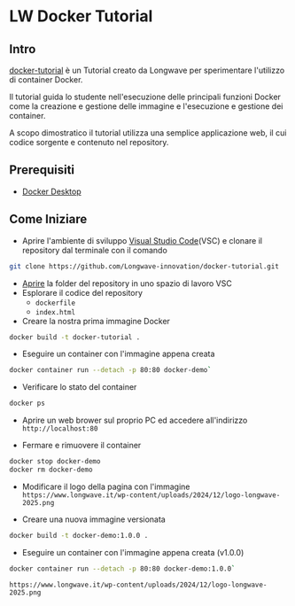 # LW Docker Tutorial

## Intro

[docker-tutorial](https://github.com/Longwave-innovation/docker-tutoriali) è un Tutorial creato da Longwave per sperimentare l'utilizzo di container Docker.

Il tutorial guida lo studente nell'esecuzione delle principali funzioni Docker come la creazione e gestione delle immagine e l'esecuzione e gestione dei container.

A scopo dimostratico il tutorial utilizza una semplice applicazione web, il cui codice sorgente e contenuto nel repository.

## Prerequisiti

- [Docker Desktop](https://docs.docker.com/desktop/)
  
## Come Iniziare

- Aprire l'ambiente di sviluppo [Visual Studio Code](https://code.visualstudio.com/docs)(VSC) e clonare il repository dal terminale con il comando

```bash
git clone https://github.com/Longwave-innovation/docker-tutorial.git
```

- [Aprire](https://youtu.be/u3PMR8voOo0?si=GVIacqOljEiOKI_4) la folder del repository in uno spazio di lavoro VSC
- Esplorare il codice del repository
  - `dockerfile`
  - `index.html`
- Creare la nostra prima immagine Docker

```bash
docker build -t docker-tutorial .
```

- Eseguire un container con l'immagine appena creata

```bash
docker container run --detach -p 80:80 docker-demo`
```

- Verificare lo stato del container

```bash
docker ps
```

- Aprire un web brower sul proprio PC ed accedere all'indirizzo `http://localhost:80`

- Fermare e rimuovere il container

```bash
docker stop docker-demo
docker rm docker-demo
```

- Modificare il logo della pagina con l'immagine `https://www.longwave.it/wp-content/uploads/2024/12/logo-longwave-2025.png`

- Creare una nuova immagine versionata

```bash
docker build -t docker-demo:1.0.0 .
```

- Eseguire un container con l'immagine appena creata (v1.0.0)
```bash
docker container run --detach -p 80:80 docker-demo:1.0.0`
```

`https://www.longwave.it/wp-content/uploads/2024/12/logo-longwave-2025.png`
